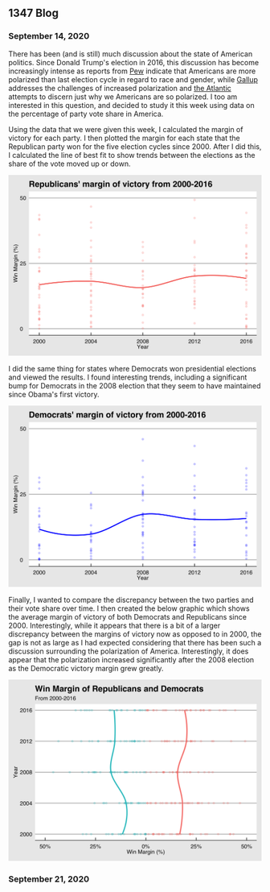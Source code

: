 ## 1347 Blog

### September 14, 2020

There has been (and is still) much discussion about the state of American politics. Since Donald Trump's election in 2016, this discussion has become increasingly 
intense as reports from [Pew](https://www.pewresearch.org/topics/political-polarization/) indicate that Americans are more polarized than last election cycle 
in regard to race and gender, while [Gallup](https://news.gallup.com/opinion/polling-matters/268982/impact-increased-political-polarization.aspx) addresses the 
challenges
of increased polarization and [the Atlantic](https://www.theatlantic.com/ideas/archive/2018/11/why-are-americans-so-geographically-polarized/575881/) attempts to 
discern just why we Americans are so polarized. I too am interested in this question, and decided to study it this week using data on the percentage of party vote
share in America. 

Using the data that we were given this week, I calculated the margin of victory for each party. I then plotted the margin for each state that the Republican party
won for the five election cycles since 2000. After I did this, I calculated the line of best fit to show trends between the elections as the share of the vote 
moved up or down. 

![Republican Party Win Margin](repubpartywin.png)

I did the same thing for states where Democrats won presidential elections and viewed the results. I found interesting trends, including a significant bump for
Democrats in the 2008 election that they seem to have maintained since Obama's first victory. 

![Democratic Party Win Margin](dempartywin.png)

Finally, I wanted to compare the discrepancy between the two parties and their vote share over time. I then created the below graphic which shows the average margin 
of victory of both Democrats and Republicans since 2000. Interestingly, while it appears that there is a bit of a larger discrepancy between the margins of victory
now as opposed to in 2000, the gap is not as large as I had expected considering that there has been such a discussion surrounding the polarization of America. 
Interestingly, it does appear that the polarization increased significantly after the 2008 election as the Democratic victory margin grew greatly.

![Overall Vote Share](twopartywin.png)

### September 21, 2020
